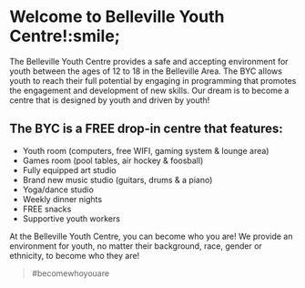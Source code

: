 

# Welcome to Belleville Youth Centre!:smile;

The Belleville Youth Centre provides a safe and accepting environment for youth between the ages of 12 to 18 in the Belleville Area.   The BYC allows youth to reach their full potential by engaging in programming that promotes the engagement and development of new skills. Our dream is to become a centre that is designed by youth and driven by youth!


## The BYC is a FREE drop-in centre that features:
- Youth room (computers, free WIFI, gaming system & lounge area)
- Games room (pool tables, air hockey & foosball)
- Fully equipped art studio
- Brand new music studio (guitars, drums & a piano)
- Yoga/dance studio
- Weekly dinner nights 
- FREE snacks 
- Supportive youth workers 



At the Belleville Youth Centre, you can become who you are!  We provide an environment for youth, no matter their background, race, gender or ethnicity, to become who they are!

>#becomewhoyouare

